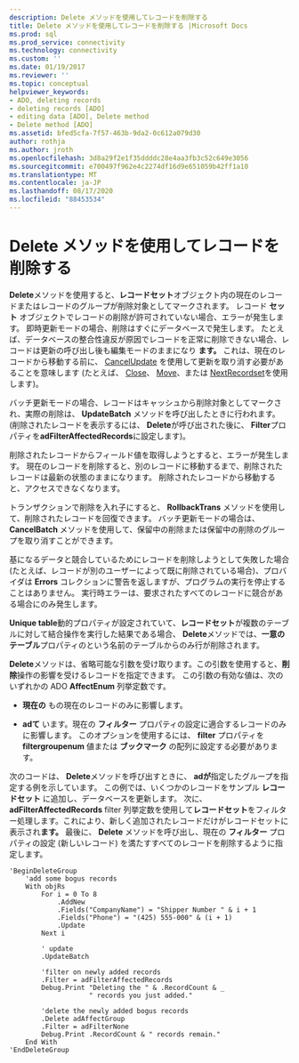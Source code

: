 ```yaml
---
description: Delete メソッドを使用してレコードを削除する
title: Delete メソッドを使用してレコードを削除する |Microsoft Docs
ms.prod: sql
ms.prod_service: connectivity
ms.technology: connectivity
ms.custom: ''
ms.date: 01/19/2017
ms.reviewer: ''
ms.topic: conceptual
helpviewer_keywords:
- ADO, deleting records
- deleting records [ADO]
- editing data [ADO], Delete method
- Delete method [ADO]
ms.assetid: bfed5cfa-7f57-463b-9da2-0c612a079d30
author: rothja
ms.author: jroth
ms.openlocfilehash: 3d8a29f2e1f35ddddc28e4aa3fb3c52c649e3056
ms.sourcegitcommit: e700497f962e4c2274df16d9e651059b42ff1a10
ms.translationtype: MT
ms.contentlocale: ja-JP
ms.lasthandoff: 08/17/2020
ms.locfileid: "88453534"
---
```

# <a name="deleting-records-using-the-delete-method"></a>Delete メソッドを使用してレコードを削除する
**Delete**メソッドを使用すると、**レコードセット**オブジェクト内の現在のレコードまたはレコードのグループが削除対象としてマークされます。 レコード **セット** オブジェクトでレコードの削除が許可されていない場合、エラーが発生します。 即時更新モードの場合、削除はすぐにデータベースで発生します。 たとえば、データベースの整合性違反が原因でレコードを正常に削除できない場合、レコードは更新の呼び出し後も編集モードのままになり **ます。** これは、現在のレコードから移動する前に、 [CancelUpdate](../../../ado/reference/ado-api/cancelupdate-method-ado.md) を使用して更新を取り消す必要があることを意味します (たとえば、 [Close](../../../ado/reference/ado-api/close-method-ado.md)、 [Move](../../../ado/reference/ado-api/move-method-ado.md)、または [NextRecordset](../../../ado/reference/ado-api/nextrecordset-method-ado.md)を使用します)。  
  
 バッチ更新モードの場合、レコードはキャッシュから削除対象としてマークされ、実際の削除は、 **UpdateBatch** メソッドを呼び出したときに行われます。 (削除されたレコードを表示するには、 **Delete**が呼び出された後に、 **Filter**プロパティを**adFilterAffectedRecords**に設定します)。  
  
 削除されたレコードからフィールド値を取得しようとすると、エラーが発生します。 現在のレコードを削除すると、別のレコードに移動するまで、削除されたレコードは最新の状態のままになります。 削除されたレコードから移動すると、アクセスできなくなります。  
  
 トランザクションで削除を入れ子にすると、 **RollbackTrans** メソッドを使用して、削除されたレコードを回復できます。 バッチ更新モードの場合は、 **CancelBatch** メソッドを使用して、保留中の削除または保留中の削除のグループを取り消すことができます。  
  
 基になるデータと競合しているためにレコードを削除しようとして失敗した場合 (たとえば、レコードが別のユーザーによって既に削除されている場合)、プロバイダは **Errors** コレクションに警告を返しますが、プログラムの実行を停止することはありません。 実行時エラーは、要求されたすべてのレコードに競合がある場合にのみ発生します。  
  
 **Unique table**動的プロパティが設定されていて、**レコードセット**が複数のテーブルに対して結合操作を実行した結果である場合、 **Delete**メソッドでは、**一意のテーブル**プロパティのという名前のテーブルからのみ行が削除されます。  
  
 **Delete**メソッドは、省略可能な引数を受け取ります。この引数を使用すると、**削除**操作の影響を受けるレコードを指定できます。 この引数の有効な値は、次のいずれかの ADO **AffectEnum** 列挙定数です。  
  
-   **現在の** もの現在のレコードのみに影響します。  
  
-   **adて** います。現在の **フィルター** プロパティの設定に適合するレコードのみに影響します。 このオプションを使用するには、 **filter** プロパティを **filtergroupenum** 値または **ブックマーク** の配列に設定する必要があります。  
  
 次のコードは、 **Delete**メソッドを呼び出すときに、 **adが**指定したグループを指定する例を示しています。 この例では、いくつかのレコードをサンプル **レコードセット** に追加し、データベースを更新します。 次に、 **adFilterAffectedRecords** filter 列挙定数を使用して**レコードセット**をフィルター処理します。これにより、新しく追加されたレコードだけがレコードセットに表示され**ます。** 最後に、 **Delete** メソッドを呼び出し、現在の **フィルター** プロパティの設定 (新しいレコード) を満たすすべてのレコードを削除するように指定します。  
  
```  
'BeginDeleteGroup  
    'add some bogus records  
    With objRs  
        For i = 0 To 8  
            .AddNew  
            .Fields("CompanyName") = "Shipper Number " & i + 1  
            .Fields("Phone") = "(425) 555-000" & (i + 1)  
            .Update  
        Next i  
  
        ' update  
        .UpdateBatch  
  
        'filter on newly added records  
        .Filter = adFilterAffectedRecords  
        Debug.Print "Deleting the " & .RecordCount & _  
                    " records you just added."  
  
        'delete the newly added bogus records  
        .Delete adAffectGroup  
        .Filter = adFilterNone  
        Debug.Print .RecordCount & " records remain."  
    End With  
'EndDeleteGroup  
```
